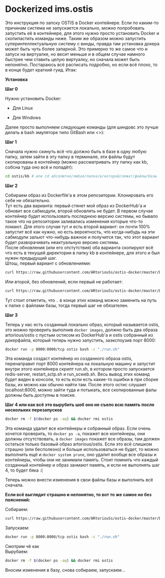 # Dockerized ims.ostis

Это инструкция по запску OSTIS в Docker контейнере. Если по каким-то причинам система не запускается локально, можно попробовать запустить её в контейнере, для этого нужно просто установить Docker и скопипастить команды ниже. Таким же образом можно запустить суперинтеллектуальную систему с винды, правда там установка докера может быть чуть более запарной. Это примерно то же самое что и запуск на виртуалке, но весит меньше и в общем случае намного быстрее чем ставить целую виртуалку, но сначала может быть непонятно. Постараюсь всё расписать подробно, но если всё плохо, то в конце будет краткий гуид. Итак:

**Установка**

**Шаг 0**

Нужно установить Docker:

* Для Linux

* Для Windows

Далее просто выполняем следующие команды (для шиндовс это лучше делать в bash эмуляторе типо GitBash или <>):

**Шаг 1**

Сначала нужно скинуть всё что должно быть в базе в одну любую папку, затем зайти в эту папку в терминале, эти файлы будут скопированы в контейнер (можно рассматривать эту папку как kb, собсна туда оно всё и попадёт):
```bash
cd ostis/kb # или cd абсолютно/любая/папка/в/которой/лежат/файлы/базы
```

**Шаг 2**

Собираем образ из Dockerfile'a в этом репозитории. Клонировать его себе не обязательно.  
Тут есть два варианта: первый стянет мой образ из DockerHub'а и обновит все сабмодули, второй обновлять не будет. В первом случае контейнер будет использовать последнюю версию системы, но бывало такое что на репозитории заливались изменения которые что-то ломают. Для этого случая тут и есть второй вариант: он почти 100% запустит всё как нужно, но есть вероятность, что когда-нибудь на эти сабмодули зальют что-нибудь важное и получится так, что этот вариант будет разворачивать неактуальную версию системы.  
После обновления (или его отстутствия) оба варианта скопируют всё что есть в текущей директории в папку kb в контейнере, для этого и был нужен предыдущий шаг.  
Штош, первый вариант с обновлениями:
```bash
curl https://raw.githubusercontent.com/ARtoriouSs/ostis-docker/master/Dockerfile | docker build --pull --tag ostis --file - .
```

Или второй, без обновлений, если первый не работает:
```bash
curl https://raw.githubusercontent.com/ARtoriouSs/ostis-docker/master/Dockerfile.noupdate | docker build --pull --tag ostis --file - .
```

Тут стоит отметить, что ```.``` в конце этих команд можно заменить на путь к папке с файлами базы, тогда первый шаг не обязателен.

**Шаг 3**

Теперь у нас есть созданный локально образ, который называется ostis, это можно проверить выполнив ```docker images```, должно быть два образа artorious/ostis с пустым остисом из DockerHub'а и ostis собранный из докерфайла, который теперь нужно запустить, заэкспоузив порт 8000:
```bash
docker run -p 8000:8000/tcp ostis bash -c "./run.sh"
```

Эта команда создаст контейнер из созданного образа ostis, перенаправит порт 8000 контейнера на локальную машину и запустит внутри этого контейнера скрипт run.sh, в котором просто запускается redis-server, restart_sctp.sh и run_scweb.sh. Весь вывод этих команд будет виден в консоли, то есть если есть какие-то ошибки в при сборке базы, их можно как обычно найти там. После этого остис слушает localhost:8000, можно зайти туда и потыкать, все скопированные фалы должны быть доступны в поиске.

**Шаг 4 или как всё это вырубить шоб оно не съело всю память после нескольких перезапусков**
```bash
docker rm -f $(docker ps -aq) && docker rmi ostis
```

Эта команда удалит все контейнеры и собранный образ. Если очень хочется проверить, то ```docker ps -a```, покажет все контейнеры, они должны отсутствовать, а ```docker images``` покажет все образы, там должен остаться только базовый образ artorious/ostis. Если это всё слишком страшно (или бесполезно) и больше использоваться не будет, то можно выполнить ещё и ```docker system prune```, оно удалит вообще все образы и контейнеры, чтобы они не занимали память. Стоит помнить что каждый созданный контейнер и образ занмают память, и если не выполнять шаг 4, то будет бяка :(

Теперь можно внести изменения в свои файлы базы и выполнить всё сначала.

**Если всё выглядит страшно и непонятно, то вот то же самое но без пояснений:**

Собираем:
```bash
curl https://raw.githubusercontent.com/ARtoriouSs/ostis-docker/master/Dockerfile | docker build --pull --tag ostis --file - .
```
Запускаем:
```bash
docker run -p 8000:8000/tcp ostis bash -c "./run.sh"
```
Смотрим чё как  
Вырубаем:
```bash
docker rm -f $(docker ps -aq) && docker rmi ostis
```
Вносим изменения в базу, снова собираем, запускаем...
